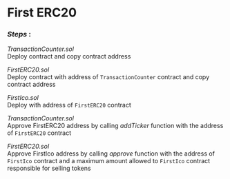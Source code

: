 # **First ERC20**

### _Steps_ :

_TransactionCounter.sol_  
Deploy contract and copy contract address

_FirstERC20.sol_  
Deploy contract with address of `TransactionCounter` contract and copy contract address

_FirstIco.sol_  
Deploy with address of `FirstERC20` contract

_TransactionCounter.sol_  
Approve FirstERC20 address by calling _addTicker_ function with the address of `FirstERC20` contract

_FirstERC20.sol_  
Approve FirstIco address by calling _approve_ function with the address of `FirstIco` contract and a maximum amount allowed to `FirstIco` contract responsible for selling tokens

